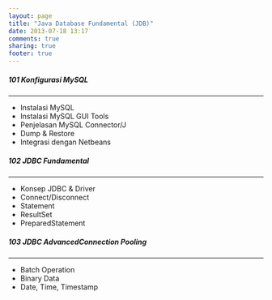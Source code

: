 ```yaml
---
layout: page
title: "Java Database Fundamental (JDB)"
date: 2013-07-18 13:17
comments: true
sharing: true
footer: true
---
```


<div markdown class="pageContent">

##### 101 Konfigurasi MySQL
- - - - - - -
* Instalasi MySQL
* Instalasi MySQL GUI Tools
* Penjelasan MySQL Connector/J
* Dump & Restore
* Integrasi dengan Netbeans

##### 102 JDBC Fundamental
- - - - - - -
* Konsep JDBC & Driver
* Connect/Disconnect
* Statement
* ResultSet
* PreparedStatement

##### 103 JDBC AdvancedConnection Pooling
- - - - - - -
* Batch Operation
* Binary Data
* Date, Time, Timestamp

